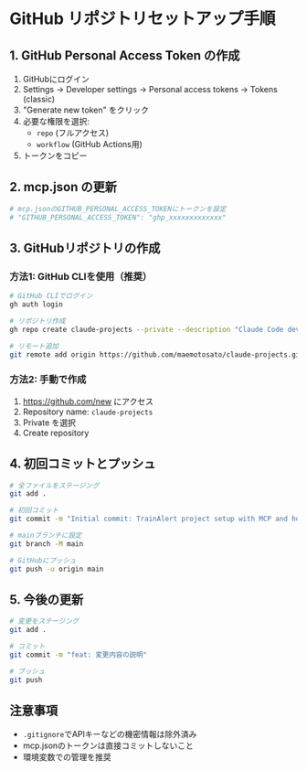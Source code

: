# GitHub リポジトリセットアップ手順

## 1. GitHub Personal Access Token の作成

1. GitHubにログイン
2. Settings → Developer settings → Personal access tokens → Tokens (classic)
3. "Generate new token" をクリック
4. 必要な権限を選択:
   - `repo` (フルアクセス)
   - `workflow` (GitHub Actions用)
5. トークンをコピー

## 2. mcp.json の更新

```bash
# mcp.jsonのGITHUB_PERSONAL_ACCESS_TOKENにトークンを設定
# "GITHUB_PERSONAL_ACCESS_TOKEN": "ghp_xxxxxxxxxxxxx"
```

## 3. GitHubリポジトリの作成

### 方法1: GitHub CLIを使用（推奨）
```bash
# GitHub CLIでログイン
gh auth login

# リポジトリ作成
gh repo create claude-projects --private --description "Claude Code development projects"

# リモート追加
git remote add origin https://github.com/maemotosato/claude-projects.git
```

### 方法2: 手動で作成
1. https://github.com/new にアクセス
2. Repository name: `claude-projects`
3. Private を選択
4. Create repository

## 4. 初回コミットとプッシュ

```bash
# 全ファイルをステージング
git add .

# 初回コミット
git commit -m "Initial commit: TrainAlert project setup with MCP and hooks"

# mainブランチに設定
git branch -M main

# GitHubにプッシュ
git push -u origin main
```

## 5. 今後の更新

```bash
# 変更をステージング
git add .

# コミット
git commit -m "feat: 変更内容の説明"

# プッシュ
git push
```

## 注意事項

- `.gitignore`でAPIキーなどの機密情報は除外済み
- mcp.jsonのトークンは直接コミットしないこと
- 環境変数での管理を推奨